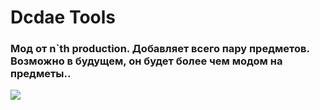 # Dcdae Tools
### Мод от n`th production. Добавляет всего пару предметов. Возможно в будущем, он будет более чем модом на предметы..
![](https://i.postimg.cc/gJnYkrqp/2025-06-26-15-31-25.png)
